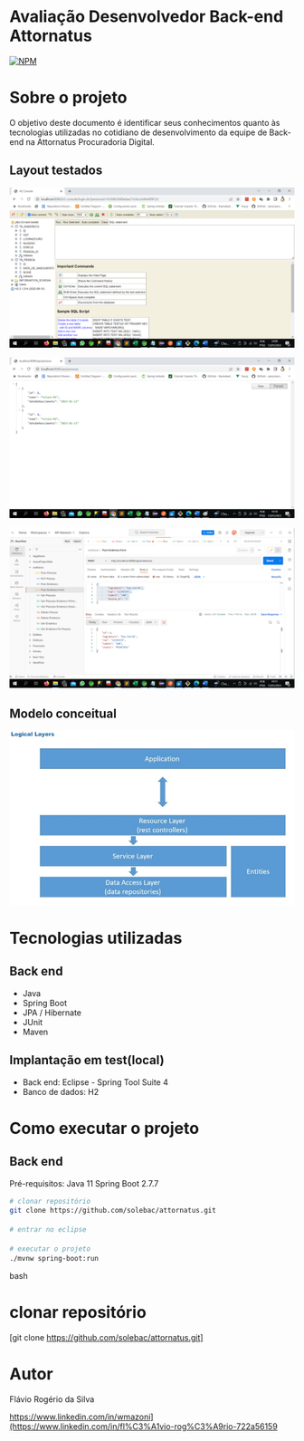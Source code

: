 # Avaliação Desenvolvedor Back-end Attornatus
[![NPM](https://img.shields.io/npm/l/react)](https://github.com/solebac/attornatus/blob/main/LICENCE) 

# Sobre o projeto

O objetivo deste documento é identificar seus conhecimentos quanto às tecnologias utilizadas no cotidiano de desenvolvimento da equipe de Back-end na Attornatus Procuradoria Digital.

## Layout testados
![Web 1](https://github.com/solebac/assets/blob/main/attornatus/h2-banco.png)

![Web 2](https://github.com/solebac/assets/blob/main/attornatus/consulta-web.png)

![Web 3](https://github.com/solebac/assets/blob/main/attornatus/postman.png)

## Modelo conceitual
![Logica Layers](https://github.com/solebac/assets/blob/main/attornatus/camada.jpeg)

# Tecnologias utilizadas
## Back end
- Java
- Spring Boot
- JPA / Hibernate
- JUnit
- Maven

## Implantação em test(local)
- Back end: Eclipse - Spring Tool Suite 4 
- Banco de dados: H2

# Como executar o projeto

## Back end
Pré-requisitos: Java 11
                Spring Boot 2.7.7

```bash
# clonar repositório
git clone https://github.com/solebac/attornatus.git

# entrar no eclipse

# executar o projeto
./mvnw spring-boot:run
```

bash
# clonar repositório
[git clone https://github.com/solebac/attornatus.git]

# Autor

Flávio Rogério da Silva

https://www.linkedin.com/in/wmazoni](https://www.linkedin.com/in/fl%C3%A1vio-rog%C3%A9rio-722a56159
